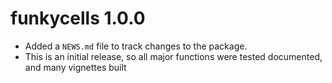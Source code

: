 # funkycells 1.0.0

* Added a `NEWS.md` file to track changes to the package.
* This is an initial release, so all major functions were tested documented, and many vignettes built
